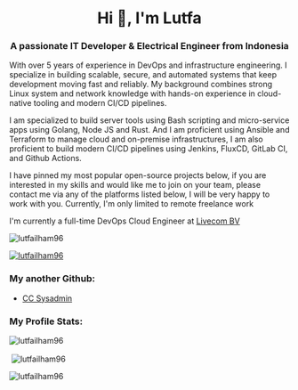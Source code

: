 <h1 align="center">Hi 👋, I'm Lutfa</h1>

<h3 align="center">A passionate IT Developer & Electrical Engineer from Indonesia</h3>

<p> With over 5 years of experience in DevOps and infrastructure engineering. I specialize in building scalable, secure, and automated systems that keep development moving fast and reliably. My background combines strong Linux system and network knowledge with hands-on experience in cloud-native tooling and modern CI/CD pipelines.
</p>

<p>
I am specialized to build server tools using Bash scripting and micro-service apps using Golang, Node JS and Rust. And I am proficient using Ansible and Terraform to manage cloud and on-premise infrastructures, I am also proficient to build modern CI/CD pipelines using Jenkins, FluxCD, GitLab CI, and Github Actions.
</p>
<p>I have pinned my most popular open-source projects below, if you are interested in my skills and would like me to join on your team, please contact me via any of the platforms listed below, I will be very happy to work with you. Currently, I'm only limited to remote freelance work
</p>

<p> I'm currently a full-time DevOps Cloud Engineer at <a href="https://www.livecom.com">Livecom BV</a> </p>

<p align="left"> <img src="https://komarev.com/ghpvc/?username=lutfailham96&label=Profile%20views&color=0e75b6&style=flat" alt="lutfailham96" /> </p>

<p align="left"><a href="https://github.com/ryo-ma/github-profile-trophy"><img src="https://github-profile-trophy.vercel.app/?username=lutfailham96&column=7" alt="lutfailham96" /></a></p>

<h3 align="left">My another Github:</h3>

- <a href="https://github.com/ccsysadmin" target="_blank">CC Sysadmin</a>

<h3 align="left">My Profile Stats:</h3>
<p><img align="center" src="https://github-readme-stats.vercel.app/api/top-langs?username=lutfailham96&show_icons=true&locale=en&hide=blade,css,scss,html,sass,dockerfile,roff,vue&langs_count=8&layout=compact" alt="lutfailham96" /></p>
<p>&nbsp;<img align="center" src="https://github-readme-stats.vercel.app/api?username=lutfailham96&show_icons=true&locale=en" alt="lutfailham96" /></p>
<p><img align="center" src="https://github-readme-streak-stats.herokuapp.com/?user=lutfailham96&" alt="lutfailham96" /></p>
